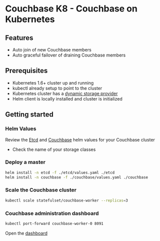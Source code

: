 # Couchbase K8 - Couchbase on Kubernetes

## Features
- Auto join of new Couchbase members
- Auto graceful failover of draining Couchbase members

## Prerequisites
- Kubernetes 1.6+ cluster up and running
- kubectl already setup to point to the cluster
- Kubernetes cluster has a [dynamic storage provider](https://kubernetes.io/docs/concepts/storage/storage-classes/)
- Helm client is locally installed and cluster is initialized

## Getting started

### Helm Values
Review the [Etcd](./etcd/values.yaml) and [Couchbase](./couchbase/values.yaml) helm values for your Couchbase cluster
- Check the name of your storage classes

### Deploy a master
```bash
helm install -n etcd -f ./etcd/values.yaml ./etcd
helm install -n couchbase -f ./couchbase/values.yaml ./couchbase
```

### Scale the Couchbase cluster
```bash
kubectl scale statefulset/couchbase-worker --replicas=3
```

### Couchbase administration dashboard
```bash
kubectl port-forward couchbase-worker-0 8091
```

Open the [dashboard](http://127.0.0.1:8091)
